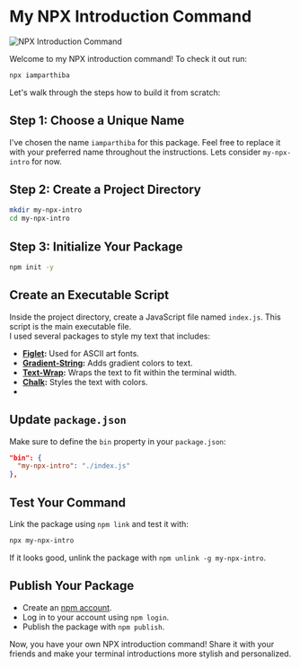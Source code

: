 # My NPX Introduction Command

![NPX Introduction Command](https://your-image-url.com)

Welcome to my NPX introduction command! To check it out run:<br>
```bash
npx iamparthiba
```
Let's walk through the steps how to build it from scratch:

## Step 1: Choose a Unique Name

I've chosen the name `iamparthiba` for this package. Feel free to replace it with your preferred name throughout the instructions. Lets consider `my-npx-intro` for now.

## Step 2: Create a Project Directory

```bash
mkdir my-npx-intro
cd my-npx-intro
```

## Step 3: Initialize Your Package

```bash
npm init -y
```

## Create an Executable Script

Inside the project directory, create a JavaScript file named `index.js`. This script is the main executable file.<br>
I used several packages to style my text that includes:

- **[Figlet](https://www.npmjs.com/package/figlet):** Used for ASCII art fonts.
- **[Gradient-String](https://www.npmjs.com/package/gradient-string):** Adds gradient colors to text.
- **[Text-Wrap](https://www.npmjs.com/package/text-wrap):** Wraps the text to fit within the terminal width.
- **[Chalk](https://www.npmjs.com/package/chalk):** Styles the text with colors.
- 

## Update `package.json`

Make sure to define the `bin` property in your `package.json`:

```json
"bin": {
  "my-npx-intro": "./index.js"
},
```

## Test Your Command

Link the package using `npm link` and test it with:

```bash
npx my-npx-intro
```

If it looks good, unlink the package with `npm unlink -g my-npx-intro`.

## Publish Your Package

- Create an [npm account](https://www.npmjs.com/).
- Log in to your account using `npm login`.
- Publish the package with `npm publish`.

Now, you have your own NPX introduction command! Share it with your friends and make your terminal introductions more stylish and personalized.
